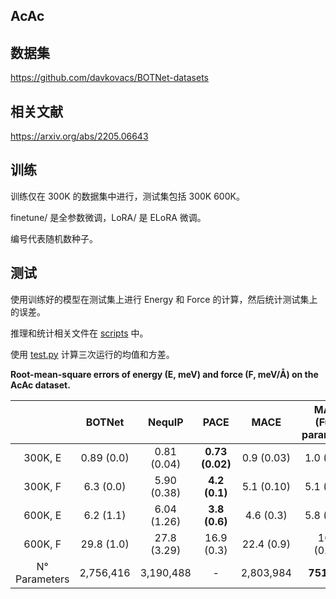 ## AcAc

## 数据集

https://github.com/davkovacs/BOTNet-datasets

## 相关文献

https://arxiv.org/abs/2205.06643 

## 训练

训练仅在 300K 的数据集中进行，测试集包括 300K 600K。

finetune/ 是全参数微调，LoRA/ 是 ELoRA 微调。

编号代表随机数种子。

## 测试

使用训练好的模型在测试集上进行 Energy 和 Force 的计算，然后统计测试集上的误差。

推理和统计相关文件在 [scripts](../../scripts/) 中。

使用 [test.py](./test.py) 计算三次运行的均值和方差。

**Root-mean-square errors of energy (E, meV) and force (F, meV/Å) on the AcAc dataset.** 

|               |   BOTNet   |   NequIP    |      PACE       |    MACE    | MACE (Full-parameter) |  MACE (ELoRA)   | MACE (OFF23) |
| :-----------: | :--------: | :---------: | :-------------: | :--------: | :-------------------: | :-------------: | :----------: |
|   300K,   E   | 0.89 (0.0) | 0.81 (0.04) | **0.73 (0.02)** | 0.9 (0.03) |      1.0 (0.02)       |   0.8 (0.03)    |   24183.8    |
|   300K,   F   | 6.3 (0.0)  | 5.90 (0.38) |  **4.2 (0.1)**  | 5.1 (0.10) |      5.1 (0.07)       |   4.5 (0.06)    |    463.8     |
|   600K,   E   | 6.2 (1.1)  | 6.04 (1.26) |  **3.8 (0.6)**  | 4.6 (0.3)  |      5.8 (0.28)       |   3.9 (0.33)    |   24160.1    |
|   600K,   F   | 29.8 (1.0) | 27.8 (3.29) |   16.9 (0.3)    | 22.4 (0.9) |      16.4 (0.70)      | **13.6 (0.26)** |    474.2     |
| N° Parameters | 2,756,416  |  3,190,488  |        -        | 2,803,984  |      **751,896**      |   **751,896**   |  1,428,368   |